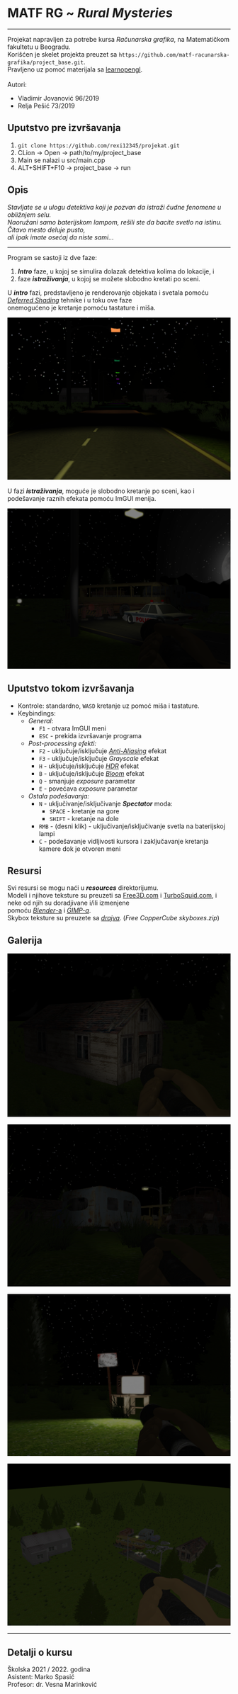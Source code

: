 # MATF RG ~ ***Rural Mysteries***
______________________
Projekat napravljen za potrebe kursa *Računarska grafika*, na Matematičkom fakultetu u Beogradu. <br>
Korišćen je skelet projekta preuzet sa `https://github.com/matf-racunarska-grafika/project_base.git`. <br>
Pravljeno uz pomoć materijala sa [learnopengl](https://learnopengl.com/). <br>
<br>
Autori: 
- Vladimir Jovanović 96/2019
- Relja Pešić 73/2019


## Uputstvo pre izvršavanja
1. `git clone https://github.com/rexi12345/projekat.git`
2. CLion -> Open -> path/to/my/project_base
3. Main se nalazi u src/main.cpp
4. ALT+SHIFT+F10 -> project_base -> run

## Opis

*Stavljate se u ulogu detektiva koji je pozvan da istraži čudne fenomene u obližnjem selu.* <br>
*Naoružani samo baterijskom lampom, rešili ste da bacite svetlo na istinu. Čitavo mesto deluje pusto,* <br>
*ali ipak imate osećaj da niste sami...*

------------
Program se sastoji iz dve faze: 
1. ***Intro*** faze, u kojoj se simulira dolazak detektiva kolima do lokacije, i
2. faze ***istraživanja***, u kojoj se možete slobodno kretati po sceni.

U ***intro*** fazi, predstavljeno je renderovanje objekata i svetala pomoću [*Deferred Shading*](https://learnopengl.com/Advanced-Lighting/Deferred-Shading) tehnike i u toku ove faze <br>
onemogućeno je kretanje pomoću tastature i miša.

![screenshot 1](/resources/screenshots/ss1.png)

U fazi ***istraživanja***, moguće je slobodno kretanje po sceni, kao i podešavanje raznih efekata pomoću ImGUI menija.

![screenshot 2](/resources/screenshots/ss2.png)

## Uputstvo tokom izvršavanja
- Kontrole: standardno, `WASD` kretanje uz pomoć miša i tastature.
- Keybindings:
  - *General:*
      - `F1` - otvara ImGUI meni
      - `ESC` - prekida izvršavanje programa
  - *Post-processing efekti:*
      - `F2` - uključuje/isključuje [*Anti-Aliasing*](https://learnopengl.com/Advanced-OpenGL/Anti-Aliasing) efekat
      - `F3` - uključuje/isključuje *Grayscale* efekat
      - `H` - uključuje/isključuje [*HDR*](https://learnopengl.com/Advanced-Lighting/HDR) efekat
      - `B` - uključuje/isključuje [*Bloom*](https://learnopengl.com/Advanced-Lighting/Bloom) efekat
      - `Q` - smanjuje *exposure* parametar
      - `E` - povećava *exposure* parametar
  - *Ostala podešavanja:*
    - `N` - uključivanje/isključivanje ***Spectator*** moda:
      - `SPACE` - kretanje na gore
      - `SHIFT` - kretanje na dole
    - `RMB` - (desni klik) - uključivanje/isključivanje svetla na baterijskoj lampi
    - `C` - podešavanje vidljivosti kursora i zaključavanje kretanja kamere dok je otvoren meni


## Resursi
Svi resursi se mogu naći u ***resources*** direktorijumu. <br>
Modeli i njihove teksture su preuzeti sa [Free3D.com](https://free3d.com/) i [TurboSquid.com](https://www.turbosquid.com/), i neke od njih su doradjivane i/ili izmenjene <br>
pomoću [*Blender*-a](https://www.blender.org/) i [*GIMP-a*](https://www.gimp.org/). <br>
Skybox teksture su preuzete sa [*drajva*](https://drive.google.com/file/d/1-Cw7GqwP9GBVznwGJq5tYne5GEmyeA_X/view). (*Free CopperCube skyboxes.zip*)<br>

## Galerija

![screenshot 3](/resources/screenshots/ss3.png)

![screenshot 4](/resources/screenshots/ss4.png)

![screenshot 5](/resources/screenshots/ss5.png)

![screenshot 6](/resources/screenshots/ss6.png)
______________
## Detalji o kursu
Školska 2021 / 2022. godina <br>
Asistent: Marko Spasić <br>
Profesor: dr. Vesna Marinković
